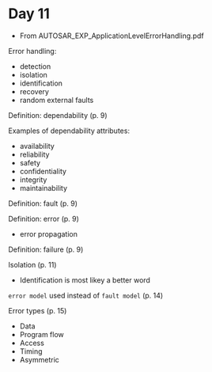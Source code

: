 # Day 11

* From AUTOSAR\_EXP\_ApplicationLevelErrorHandling.pdf

Error handling:
* detection
* isolation
* identification
* recovery
* random external faults

Definition: dependability (p. 9)

Examples of dependability attributes:
* availability
* reliability
* safety
* confidentiality
* integrity
* maintainability


Definition: fault (p. 9)

Definition: error (p. 9)
* error propagation

Definition: failure (p. 9)

Isolation (p. 11)
* Identification is most likey a better word

`error model` used instead of `fault model` (p. 14)

Error types (p. 15)
* Data
* Program flow
* Access
* Timing
* Asymmetric
